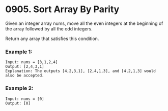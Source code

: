 # 0905. Sort Array By Parity
Given an integer array nums, move all the even integers at the beginning of the array followed by all the odd integers.

Return any array that satisfies this condition.

### Example 1:
```
Input: nums = [3,1,2,4]
Output: [2,4,3,1]
Explanation: The outputs [4,2,3,1], [2,4,1,3], and [4,2,1,3] would also be accepted.
```

### Example 2:
```
Input: nums = [0]
Output: [0]
```